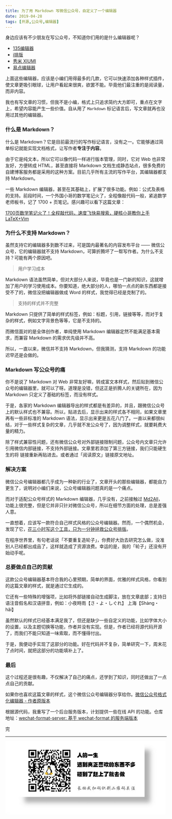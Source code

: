 ```yaml
---
title: 为了用 Markdown 写微信公众号，自定义了一个编辑器
date: 2019-04-28
tags: [开源,公众号,编辑器]
---
```


身边应该有不少朋友在写公众号，不知道你们用的是什么编辑器呢？

- [135编辑器](http://www.135editor.com/)
- [i排版](http://ipaiban.com/bianji)
- [秀米 XIUMI](https://xiumi.us/#/)
- [易点编辑器](http://www.wxeditor.com/)

上面这些编辑器，应该是小编们用得最多的几款，它可以快速添加各种样式插件，使文章更吸引眼球，让用户看起来很爽，欲罢不能。毕竟他们最注重的是阅读量，而非内容。

我也有写文章的习惯，但我不是小编，格式上只追求简约大方即可，重点在文字上，希望内容能产生一些价值。自从用了 `Markdown` 标记语言后，写文章就再也没用过其他的编辑器。

### 什么是 Markdown？
什么是 Markdown？它是目前最流行的写作标记语言，没有之一。它能够通过简单标记就能实现文档格式，让写作者**专注于内容**。

由于它是纯文本，所以它可以像代码一样进行版本管理，同时，它对 Web 也非常友好，方便转成 HTML，甚至直接将 Markdown 文档生成静态站点，很多免费的自建博客服务都是采用的这种方案。目前几乎所有主流的写作平台，其编辑器都支持 Markdown。

一些 Markdown 编辑器，甚至在其基础上，扩展了很多功能。例如：公式及表格的支持。前段时间，一个外国小哥的数学笔记火了，全程像敲代码一般，紧追数学老师板书，记了 1700 + 页笔记。感兴趣可以看下这篇文章：

[1700页数学笔记火了！全程敲代码，速度飞快易搜索，硬核小哥教你上手LaTeX+Vim](https://mp.weixin.qq.com/s/QpJWyLY5AyrXGF-j7LYTGg)

### 为什么不支持 Markdown？
虽然支持它的编辑器多到数不过来，可是国内最著名的内容发布平台 —— 微信公众号，它的编辑器就不支持 Markdown，可算折腾坏了一帮写作者。为什么不支持？可能有两个原因吧。

> 用户学习成本

Markdown 语法虽然简单，但对大部分人来说，毕竟也是一门新的知识，这就增加了用户的学习使用成本。你要知道，绝大部分的人，哪怕一点点的新东西都是接受不了的，微信没把编辑器做成 Word 的样式，我觉得已经是克制了的。

> 支持的样式并不完整

Markdown 只提供了简单的样式标签，例如：标题，引用，链接等等，而对于复杂的样式，例如文字背景色等等，它是不支持的。

而微信面对的是全体创作者，单纯使用 Markdown 编辑器定然不能满足基本需求，而兼容 Markdown 的需求优先级并不高。

所以，一直以来，微信并不支持 Markdown，但我猜测，支持 Markdown 的功能迟早还是会做的。

### Markdown 写公众号的痛
你不是说了 Markdown 对 Web 非常友好嘛，转成富文本样式，然后贴到微信公众号的编辑器里，就可以了呀。道理是没错，但这正是折腾人的关键所在，因为 Markdown 只定义了基础的标签，而没有样式。

于是，各家的 Markdown 编辑器导出的样式都是有差异的，并且，跟微信公众号上的默认样式也不兼容。所以，贴进去后，显示出来的样式各不相同，如果文章里再有一些非标准的 Markdown 语法，显示出来更是五花八门了。一直以来都很纠结，对于一些样式复杂的文章，几乎就不发公众号了，因为调整样式，就要耗费大量的精力。

除了样式兼容性问题，还有微信公众号对外部链接限制问题，公众号内文章只允许引用微信内部链接，不支持外部链接。文章里若添加了第三方链接，我们只能硬生生的将 链接重新再贴进去。或者通过「阅读原文」链接原文地址。

### 解决方案
微信公众号编辑器都几乎成为一种新的行业了，文章开头的那些编辑器，都能自力更生了，说明对小编们来说，公众号编辑器问题真的是一个痛点。

而对于适配公众号样式的 Markdown 编辑器，几乎没有，之前接触过 [Md2All](http://md.aclickall.com/)，功能上很完整，但是它并非只针对微信公众号，所以在细节方面的处理，总是差强人意。

一直想着，应该写一款符合自己样式风格的公众号编辑器。然而，一个偶然机会，发现了它，[花三小时写这个工具，只为一分钟拯救公众号排版](https://mp.weixin.qq.com/s/pn0LzyfgUj6rGUfVHUksjg)。

在程序世界里，有句老话说「不要重复造轮子」，你费好大劲去研究怎么做，没准别人已经都出成品了，这样就造成了资源浪费。幸运的是，我的「轮子」还没有开始动手呢。

### 总要做点自己的贡献
这款公众号编辑器基本符合我的心里预期，简单的界面，优雅的样式风格，你看到的这篇文章的样式，就是通过它生成的。

它还有一些特殊的增强项，比如将外部链接自动生成脚注，放在文章底部；支持日语注音假名和汉语拼音，例如：小夜時雨【さ・よ・しぐれ】  上海【Shàng・hǎi】

虽然默认的样式已经基本满足我了，但还是缺少一些自定义的功能，比如字体大小的设置，以及主题切换等功能，作者并没有实现。但是，作者已经将源代码开源了，而我们不能只知道一味索取，而不懂得付出。

于是，我便动手实现了这部分的功能。好在代码并不复杂，简单研究一下，周末花了点时间，就把这部分的功能填补上了。

### 最后
这个过程还是很有趣，不仅解决了自己的痛点，还学到了知识，同时还做出了一点点自己的贡献。

如果你也喜欢这篇文章的样式，这个微信公众号编辑器分享给你。[微信公众号格式化编辑器 - 作者原版本](https://lab.lyric.im/wxformat/)
 
根据源代码，我重写了一个后台服务版本，计划提供一些在线 API 的功能。仓库地址：[wechat-format-server: 基于 wechat-format 的服务端版本](https://github.com/pengloo53/wechat-format-server)

完

---
![](/image/weixin.jpg)